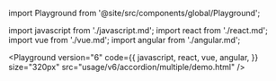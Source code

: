 import Playground from '@site/src/components/global/Playground';

import javascript from './javascript.md';
import react from './react.md';
import vue from './vue.md';
import angular from './angular.md';

<Playground
version="6"
code={{
    javascript,
    react,
    vue,
    angular,
  }}
size="320px"
src="usage/v6/accordion/multiple/demo.html"
/>
